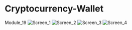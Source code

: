 # Cryptocurrency-Wallet
Module_19
![Screen_1](https://user-images.githubusercontent.com/90226954/152735829-db14d723-7737-435e-bd4f-8f77bf4d75a5.png)
![Screen_2](https://user-images.githubusercontent.com/90226954/152734344-6e041c79-c4e8-4dbf-b779-745d88d17319.png)
![Screen_3](https://user-images.githubusercontent.com/90226954/152735851-63e40543-04f7-4a16-baf4-e37b8e3e9dab.png)
![Screen_4](https://user-images.githubusercontent.com/90226954/152735871-e9857be4-c2f2-403a-9f50-94a1db915048.png)
